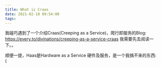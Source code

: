 ```yaml
---
title: What is Craas
date: 2021-02-10 09:54:00
tags:
---
```


我碰巧遇到了一个介绍Craas(Creeping as a Service)，爬行即服务的Blog: https://every.to/divinations/creeping-as-a-service-craas 我需要先去阅读一下。。

顺便一提，Haas是Hardware as a Service 硬件及服务，是一个我搞不来的东西: (